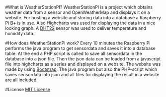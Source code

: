 #What is WeatherStationPI?
WeatherStationPI is a project which obtains weather data from a sensor and OpenWeatherMap and displays it on a website.
For hosting a website and storing data into a database a Raspberry Pi B+ is in use. Also <a href=http://www.highcharts.com/>Highcharts<a/> was used for displaying
the data in a nice looking graph. A <a href=http://www.adafruit.com/products/385>DHT22<a/> sensor was used to deliver temperature and humidity data.

#How does WeatherStationPI work?
Every 10 minutes the Raspberry Pi performs the java program to get sensordata and saves it into a database table. 
At the end a PHP script is called to save all sensordata in the database into a json file. Then the json data can be loaded
from a javascript file into highcharts as a series and displayed on a website. The website was made by using <a href=http://getbootstrap.com/>Bootstrap<a/>.
The java program but also the PHP-script which saves sensordata into json and all files for displaying the result in a
website are all included.


#License
<a href=http://opensource.org/licenses/MIT>MIT License<a/>
